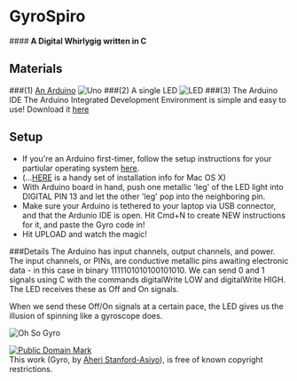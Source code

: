 # GyroSpiro
####<strong> <blue> A Digital Whirlygig written in C </blue> </strong>

## Materials 
###(1) [An Arduino](www.arduino.cc)
![Uno](https://upload.wikimedia.org/wikipedia/commons/thumb/9/9d/UnoConnections.jpg/220px-UnoConnections.jpg)
###(2) A single LED
![LED](http://www.topledlight.com/images/l/201009/12844380890.jpg)
###(3) The Arduino IDE
The Arduino Integrated Development Environment is simple and easy to use! Download it [here](https://www.arduino.cc/en/Main/OldSoftwareReleases) 

## Setup
* If you're an Arduino first-timer, follow the setup instructions for your partiular operating system [here](https://www.arduino.cc/en/Guide/HomePage).
* (...[HERE](https://www.arduino.cc/en/Guide/MacOSX) is a handy set of installation info for Mac OS X)
* With Arduino board in hand, push one metallic 'leg' of the LED light into DIGITAL PIN 13 and let the other 'leg' pop into the neighboring pin.
* Make sure your Arduino is tethered to your laptop via USB connector, and that the Ardunio IDE is open. Hit Cmd+N to create NEW instructions for it, and paste the Gyro code in!
* Hit UPLOAD and watch the magic!

###Details
The Arduino has input channels, output channels, and power.  The input channels, or PINs, are conductive metallic pins awaiting electronic data - in this case in binary 1111101010100101010.  We can send 0 and 1 signals using C with the commands digitalWrite LOW and digitalWrite HIGH.  The LED receives these as Off and On signals. 

When we send these Off/On signals at a certain pace, the LED gives us the illusion of spinning like a gyroscope does.

![Oh So Gyro](https://upload.wikimedia.org/wikipedia/commons/d/d5/Gyroscope_operation.gif)

<p xmlns:dct="http://purl.org/dc/terms/">
<a rel="license" href="http://creativecommons.org/publicdomain/mark/1.0/">
<img src="http://i.creativecommons.org/p/mark/1.0/88x31.png"
     style="border-style: none;" alt="Public Domain Mark" />
</a>
<br />
This work (<span property="dct:title">Gyro</span>, by <a href="https://github.com/DhiMalo/GyroSpiro" rel="dct:creator"><span property="dct:title">Aheri Stanford-Asiyo</span></a>), is free of known copyright restrictions.
</p>

